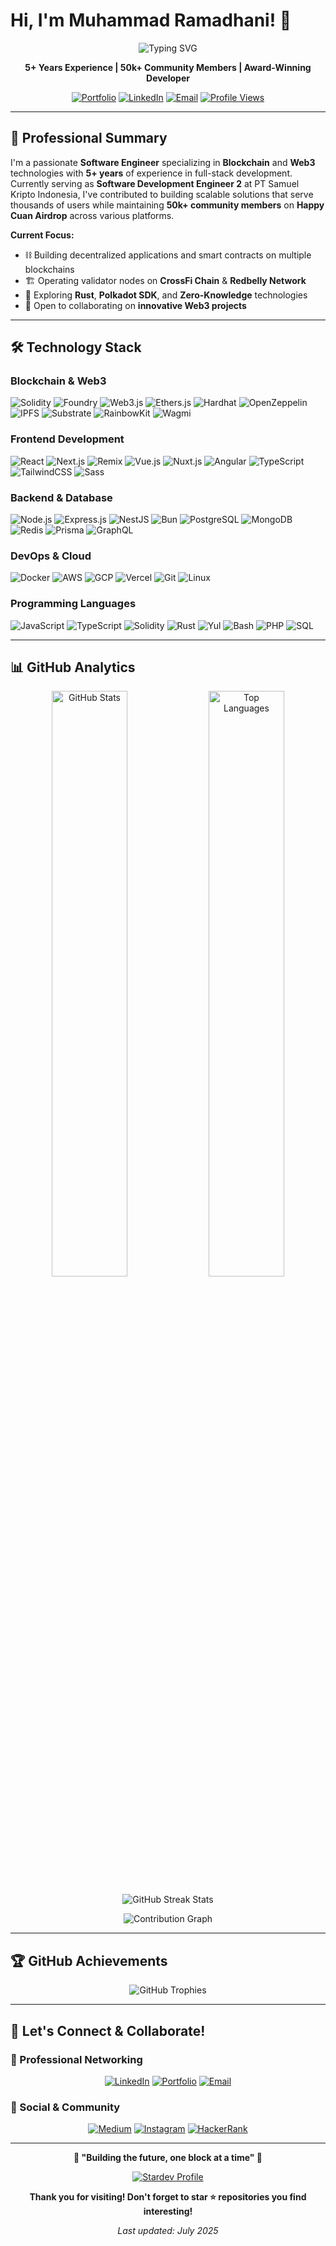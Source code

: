 # Hi, I'm Muhammad Ramadhani! 👋

<p align="center">
  <img src="https://readme-typing-svg.herokuapp.com?font=Fira+Code&weight=600&size=28&pause=1000&color=6366F1&center=true&vCenter=true&width=600&lines=Software+Engineer;Blockchain+%26+Web3+Developer;Full-Stack+Developer;Open+Source+Contributor" alt="Typing SVG">
</p>

<p align="center">
  <strong>5+ Years Experience | 50k+ Community Members | Award-Winning Developer</strong>
</p>

<p align="center">
  <a href="https://ramadhvni.com"><img src="https://img.shields.io/badge/Portfolio-ramadhvni.com-6366F1?style=for-the-badge&logo=google-chrome&logoColor=white" alt="Portfolio"></a>
  <a href="https://linkedin.com/in/ramadhvni"><img src="https://img.shields.io/badge/LinkedIn-Connect-0077B5?style=for-the-badge&logo=linkedin&logoColor=white" alt="LinkedIn"></a>
  <a href="mailto:ramadhani@myself.com"><img src="https://img.shields.io/badge/Email-Contact-D14836?style=for-the-badge&logo=gmail&logoColor=white" alt="Email"></a>
  <a href="https://github.com/dante4rt"><img src="https://komarev.com/ghpvc/?username=dante4rt&color=6366F1&style=for-the-badge" alt="Profile Views"></a>
</p>

---

## 🎯 Professional Summary

I'm a passionate **Software Engineer** specializing in **Blockchain** and **Web3** technologies with **5+ years** of experience in full-stack development. Currently serving as **Software Development Engineer 2** at PT Samuel Kripto Indonesia, I've contributed to building scalable solutions that serve thousands of users while maintaining **50k+ community members** on **Happy Cuan Airdrop** across various platforms.

**Current Focus:**

- ⛓️ Building decentralized applications and smart contracts on multiple blockchains
- 🏗️ Operating validator nodes on **CrossFi Chain** & **Redbelly Network**
- 🌱 Exploring **Rust**, **Polkadot SDK**, and **Zero-Knowledge** technologies
- 👯 Open to collaborating on **innovative Web3 projects**

---

## 🛠️ Technology Stack

### Blockchain & Web3

<p align="left">
  <img src="https://img.shields.io/badge/Solidity-363636?style=for-the-badge&logo=solidity&logoColor=white" alt="Solidity"/>
  <img src="https://img.shields.io/badge/Foundry-FF9E0F?style=for-the-badge&logo=rust&logoColor=white" alt="Foundry"/>
  <img src="https://img.shields.io/badge/Web3.js-F16822?style=for-the-badge&logo=web3.js&logoColor=white" alt="Web3.js"/>
  <img src="https://img.shields.io/badge/Ethers.js-4E4E4E?style=for-the-badge&logo=ethereum&logoColor=white" alt="Ethers.js"/>
  <img src="https://img.shields.io/badge/Hardhat-F7DF1E?style=for-the-badge&logo=ethereum&logoColor=black" alt="Hardhat"/>
  <img src="https://img.shields.io/badge/OpenZeppelin-4E5EE4?style=for-the-badge&logo=ethereum&logoColor=white" alt="OpenZeppelin"/>
  <img src="https://img.shields.io/badge/IPFS-65C2CB?style=for-the-badge&logo=ipfs&logoColor=white" alt="IPFS"/>
  <img src="https://img.shields.io/badge/Substrate-FF1864?style=for-the-badge&logo=polkadot&logoColor=white" alt="Substrate"/>
  <img src="https://img.shields.io/badge/RainbowKit-FF8C00?style=for-the-badge&logo=rainbow&logoColor=white" alt="RainbowKit"/>
  <img src="https://img.shields.io/badge/Wagmi-1C1C1C?style=for-the-badge&logo=ethereum&logoColor=white" alt="Wagmi"/>
</p>

### Frontend Development

<p align="left">
  <img src="https://img.shields.io/badge/React-61DAFB?style=for-the-badge&logo=react&logoColor=black" alt="React"/>
  <img src="https://img.shields.io/badge/Next.js-000000?style=for-the-badge&logo=next.js&logoColor=white" alt="Next.js"/>
  <img src="https://img.shields.io/badge/Remix-000000?style=for-the-badge&logo=remix&logoColor=white" alt="Remix"/>
  <img src="https://img.shields.io/badge/Vue.js-4FC08D?style=for-the-badge&logo=vue.js&logoColor=white" alt="Vue.js"/>
  <img src="https://img.shields.io/badge/Nuxt.js-00DC82?style=for-the-badge&logo=nuxt.js&logoColor=white" alt="Nuxt.js"/>
  <img src="https://img.shields.io/badge/Angular-DD0031?style=for-the-badge&logo=angular&logoColor=white" alt="Angular"/>
  <img src="https://img.shields.io/badge/TypeScript-3178C6?style=for-the-badge&logo=typescript&logoColor=white" alt="TypeScript"/>
  <img src="https://img.shields.io/badge/TailwindCSS-38B2AC?style=for-the-badge&logo=tailwindcss&logoColor=white" alt="TailwindCSS"/>
  <img src="https://img.shields.io/badge/Sass-CC6699?style=for-the-badge&logo=sass&logoColor=white" alt="Sass"/>
</p>

### Backend & Database

<p align="left">
  <img src="https://img.shields.io/badge/Node.js-339933?style=for-the-badge&logo=node.js&logoColor=white" alt="Node.js"/>
  <img src="https://img.shields.io/badge/Express.js-000000?style=for-the-badge&logo=express&logoColor=white" alt="Express.js"/>
  <img src="https://img.shields.io/badge/NestJS-E0234E?style=for-the-badge&logo=nestjs&logoColor=white" alt="NestJS"/>
  <img src="https://img.shields.io/badge/Bun-000000?style=for-the-badge&logo=bun&logoColor=white" alt="Bun"/>
  <img src="https://img.shields.io/badge/PostgreSQL-336791?style=for-the-badge&logo=postgresql&logoColor=white" alt="PostgreSQL"/>
  <img src="https://img.shields.io/badge/MongoDB-47A248?style=for-the-badge&logo=mongodb&logoColor=white" alt="MongoDB"/>
  <img src="https://img.shields.io/badge/Redis-DC382D?style=for-the-badge&logo=redis&logoColor=white" alt="Redis"/>
  <img src="https://img.shields.io/badge/Prisma-2D3748?style=for-the-badge&logo=prisma&logoColor=white" alt="Prisma"/>
  <img src="https://img.shields.io/badge/GraphQL-E10098?style=for-the-badge&logo=graphql&logoColor=white" alt="GraphQL"/>
</p>

### DevOps & Cloud

<p align="left">
  <img src="https://img.shields.io/badge/Docker-2496ED?style=for-the-badge&logo=docker&logoColor=white" alt="Docker"/>
  <img src="https://img.shields.io/badge/AWS-232F3E?style=for-the-badge&logo=amazon-aws&logoColor=white" alt="AWS"/>
  <img src="https://img.shields.io/badge/GCP-4285F4?style=for-the-badge&logo=google-cloud&logoColor=white" alt="GCP"/>
  <img src="https://img.shields.io/badge/Vercel-000000?style=for-the-badge&logo=vercel&logoColor=white" alt="Vercel"/>
  <img src="https://img.shields.io/badge/Git-F05032?style=for-the-badge&logo=git&logoColor=white" alt="Git"/>
  <img src="https://img.shields.io/badge/Linux-FCC624?style=for-the-badge&logo=linux&logoColor=black" alt="Linux"/>
</p>

### Programming Languages

<p align="left">
  <img src="https://img.shields.io/badge/JavaScript-F7DF1E?style=for-the-badge&logo=javascript&logoColor=black" alt="JavaScript"/>
  <img src="https://img.shields.io/badge/TypeScript-3178C6?style=for-the-badge&logo=typescript&logoColor=white" alt="TypeScript"/>
  <img src="https://img.shields.io/badge/Solidity-363636?style=for-the-badge&logo=solidity&logoColor=white" alt="Solidity"/>
  <img src="https://img.shields.io/badge/Rust-000000?style=for-the-badge&logo=rust&logoColor=white" alt="Rust"/>
  <img src="https://img.shields.io/badge/Yul-FF9E0F?style=for-the-badge&logo=ethereum&logoColor=white" alt="Yul"/>
  <img src="https://img.shields.io/badge/Bash-4EAA25?style=for-the-badge&logo=gnubash&logoColor=white" alt="Bash"/>
  <img src="https://img.shields.io/badge/PHP-777BB4?style=for-the-badge&logo=php&logoColor=white" alt="PHP"/>
  <img src="https://img.shields.io/badge/SQL-4479A1?style=for-the-badge&logo=mysql&logoColor=white" alt="SQL"/>
</p>

---

## 📊 GitHub Analytics

<p align="center">
  <img width="49%" src="https://github-readme-stats.vercel.app/api?username=dante4rt&show_icons=true&theme=radical&hide_border=true&include_all_commits=true&count_private=true" alt="GitHub Stats"/>
  <img width="49%" src="https://github-readme-stats.vercel.app/api/top-langs/?username=dante4rt&layout=compact&theme=radical&hide_border=true" alt="Top Languages"/>
</p>

<p align="center">
  <img src="https://github-readme-streak-stats.herokuapp.com/?user=dante4rt&theme=radical&hide_border=true" alt="GitHub Streak Stats"/>
</p>

<p align="center">
  <img src="https://github-readme-activity-graph.vercel.app/graph?username=dante4rt&theme=react-dark&hide_border=true&area=true" alt="Contribution Graph"/>
</p>

---

## 🏆 GitHub Achievements

<p align="center">
  <img src="https://github-profile-trophy.vercel.app/?username=dante4rt&theme=radical&column=8&margin-w=15&margin-h=15&no-bg=true&no-frame=true" alt="GitHub Trophies"/>
</p>

---

## 🤝 Let's Connect & Collaborate!

### 💼 Professional Networking

<p align="center">
  <a href="https://linkedin.com/in/ramadhvni"><img src="https://img.shields.io/badge/LinkedIn-Muhammad_Ramadhani-0077B5?style=for-the-badge&logo=linkedin&logoColor=white" alt="LinkedIn"></a>
  <a href="https://ramadhvni.com"><img src="https://img.shields.io/badge/Portfolio-ramadhvni.com-6366F1?style=for-the-badge&logo=google-chrome&logoColor=white" alt="Portfolio"></a>
  <a href="mailto:ramadhani@myself.com"><img src="https://img.shields.io/badge/Email-ramadhani@myself.com-D14836?style=for-the-badge&logo=gmail&logoColor=white" alt="Email"></a>
</p>

### 📱 Social & Community

<p align="center">
  <a href="https://medium.com/@dntyk"><img src="https://img.shields.io/badge/Medium-Follow_for_Articles-12100E?style=for-the-badge&logo=medium&logoColor=white" alt="Medium"></a>
  <a href="https://instagram.com/ramadhvni"><img src="https://img.shields.io/badge/Instagram-Behind_the_Scenes-E4405F?style=for-the-badge&logo=instagram&logoColor=white" alt="Instagram"></a>
  <a href="https://www.hackerrank.com/rxmxdhxni"><img src="https://img.shields.io/badge/HackerRank-Coding_Challenges-2EC866?style=for-the-badge&logo=hackerrank&logoColor=white" alt="HackerRank"></a>
</p>

---

<p align="center">
  <strong>🌟 "Building the future, one block at a time" 🌟</strong>
</p>

<p align="center">
  <a href="https://stardev.io/developers/dante4rt"><img src="https://stardev.io/developers/dante4rt/badge/languages/country.svg" alt="Stardev Profile"></a>
</p>

<p align="center">
  <strong>Thank you for visiting! Don't forget to star ⭐ repositories you find interesting!</strong>
</p>

<p align="center">
  <em>Last updated: July 2025</em>
</p>
